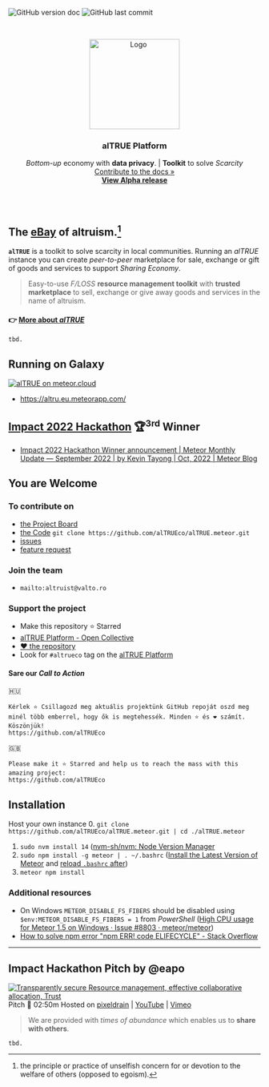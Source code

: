 <!-- PROJECT SHIELDS -->

![GitHub version doc](https://img.shields.io/badge/Version-0.6.2-red)
![GitHub last commit](https://img.shields.io/github/last-commit/alTRUEco/alTRUE.meteor?style=flat-square)

<!-- PROJECT LOGO -->
<br />
<p align="center">
  <a href="https://github.com/alTRUEco">
    <img src="https://avatars.githubusercontent.com/u/116693424?s=180&u=c328b1bbb45d17698cb603ccdc6990abae4a4fb4" alt="Logo" width="180" height="180">
  </a>

  <h3 align="center"><strong>alTRUE Platform</strong></h3>

  <p align="center">
        <em>Bottom-up</em> economy with <strong>data privacy</strong>.
        | <strong>Toolkit</strong> to solve <em>Scarcity</em>
    <br />
    <a href="https://docs.altru.eco/">Contribute to the docs »</a>
    <br />
    <a href="https://altru.eu.meteorapp.com/"><strong>View Alpha release</strong></a>
  </p>
</p>
<br>
<br>
<!-- ABOUT -->

## **The [eBay](https://en.wikipedia.org/wiki/EBay) of altruism.**[^altruism] 
**`alTRUE`** is a toolkit to solve scarcity in local communities. Running an *alTRUE* instance you can create *peer-to-peer* marketplace for sale, exchange or gift of goods and services to support *Sharing Economy*.

> Easy-to-use *F/LOSS* **resource management toolkit** with **trusted marketplace** to sell, exchange or give away goods and services in the name of altruism.

[^altruism]: the principle or practice of unselfish concern for or devotion to the welfare of others (opposed to egoism).
[^Altruist]: a person unselfishly concerned for or devoted to the welfare of others (opposed to egoist).
[^FLOSS]: Free/Libre Open-Source Software; Libre: maintains the software user's civil liberty rights

#### :point_right: [More about _alTRUE_](https://github.com/alTRUEco/alTRUE.meteor/blob/main/index.md)

`tbd.`

## Running on Galaxy 
[![alTRUE on meteor.cloud](https://assets.website-files.com/5dd3f8176674eb0829f184d5/5fff6890ad5e896f40209256_Meteor%20Logo.png "Scale your apps confidently with minimal DevOps")](https://altru.eu.meteorapp.com/)

- https://altru.eu.meteorapp.com/

## [Impact 2022 Hackathon](https://impact.meteor.com/hackathon) 🏆<sup>3rd</sup> Winner
- [Impact 2022 Hackathon Winner announcement | Meteor Monthly Update — September 2022 | by Kevin Tayong | Oct, 2022 | Meteor Blog](https://blog.meteor.com/meteor-monthly-update-september-2022-f527948e22c8#7a6c)

## You are Welcome
### To contribute on
- [the Project Board](https://github.com/orgs/alTRUEco/projects/1/)
- [the Code](https://github.com/alTRUEco) `git clone https://github.com/alTRUEco/alTRUE.meteor.git`
- [issues](https://github.com/alTRUEco/alTRUE.meteor/issues)
- [feature request](https://github.com/alTRUEco/alTRUE.meteor/labels/enhancement)
### Join the team
- `mailto:altruist@valto.ro`
### Support the project
- Make this repository :star: Starred
- [alTRUE Platform - Open Collective](https://opencollective.com/decentral/projects/altrueco)
- [❤ the repository](https://github.com/alTRUEco/alTRUE.meteor)
- Look for `#altrueco` tag on the [alTRUE Platform](https://altru.eu.meteorapp.com/)

#### Sare our _Call to Action_ 
🇭🇺 
```
Kérlek ⭐️ Csillagozd meg aktuális projektünk GitHub repoját oszd meg minél több emberrel, hogy ők is megtehessék. Minden ⭐️ és ❤️ számít. Köszönjük!
https://github.com/alTRUEco
```
🇬🇧 
```
Please make it ⭐️ Starred and help us to reach the mass with this amazing project:
https://github.com/alTRUEco
```

## Installation
Host your own instance
0. `git clone https://github.com/alTRUEco/alTRUE.meteor.git | cd ./alTRUE.meteor`  
1. `sudo nvm install 14` ([nvm-sh/nvm: Node Version Manager](https://github.com/nvm-sh/nvm)
2. `sudo npm install -g meteor | . ~/.bashrc` ([Install the Latest Version of Meteor](https://www.meteor.com/developers/install?utm_source=website&utm_medium=install_button&utm_campaign=frontpage) and [reload `.bashrc` after](https://reactgo.com/reload-bashrc/))
3. `meteor npm install`
### Additional resources
- On Windows `METEOR_DISABLE_FS_FIBERS` should be disabled using `$env:METEOR_DISABLE_FS_FIBERS = 1` from _PowerShell_ ([High CPU usage for Meteor 1.5 on Windows · Issue #8803 · meteor/meteor](https://github.com/meteor/meteor/issues/8803))
- [How to solve npm error "npm ERR! code ELIFECYCLE" - Stack Overflow](https://stackoverflow.com/questions/42308879/how-to-solve-npm-error-npm-err-code-elifecycle/49505612#49505612)

---

## Impact Hackathon Pitch by @eapo

[![Transparently secure Resource management, effective collaborative allocation, Trust](https://user-images.githubusercontent.com/4000929/192081476-ca7f6c14-102d-4538-9b94-35e187c8585f.png)](https://pixeldrain.com/u/HWtH1eWg)
Pitch :movie_camera: 02:50m Hosted on [pixeldrain](https://pixeldrain.com/u/HWtH1eWg) | [YouTube](https://youtu.be/1RBJ3temzNs) | [Vimeo](https://vimeo.com/753237646) 

> We are provided with _times of abundance_ which enables us to **share with others**.

`tbd.`
